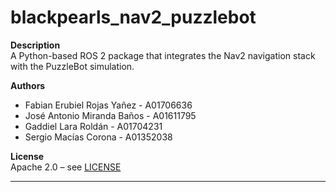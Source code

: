 # blackpearls_nav2_puzzlebot

**Description**  
A Python-based ROS 2 package that integrates the Nav2 navigation stack with the PuzzleBot simulation.


**Authors** 
- Fabian Erubiel Rojas Yañez - A01706636
- José Antonio Miranda Baños - A01611795
- Gaddiel Lara Roldán - A01704231
- Sergio Macías Corona - A01352038

**License**  
Apache 2.0 – see [LICENSE](https://github.com/FabianRoYa/TE3003B_PuzzleBot_TeamBP/blob/main/LICENSE)

---

